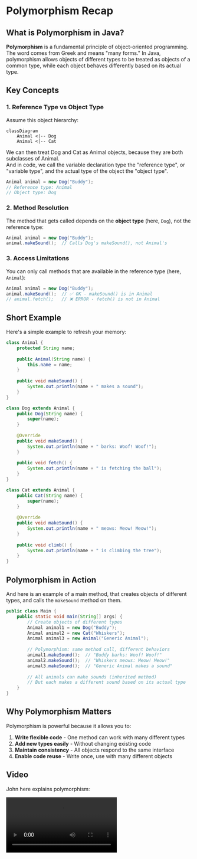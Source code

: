 # Polymorphism Recap

## What is Polymorphism in Java?

**Polymorphism** is a fundamental principle of object-oriented programming. The word comes from Greek and means "many forms." In Java, polymorphism allows objects of different types to be treated as objects of a common type, while each object behaves differently based on its actual type.

## Key Concepts

### 1. **Reference Type vs Object Type**

Assume this object hierarchy:

```mermaid
classDiagram
    Animal <|-- Dog
    Animal <|-- Cat
```
We can then treat Dog and Cat as Animal objects, because they are both subclasses of Animal.\
And in code, we call the variable declaration type the "reference type", or "variable type", and the actual type of the object the "object type".

```java
Animal animal = new Dog("Buddy");
// Reference type: Animal
// Object type: Dog
```

### 2. **Method Resolution**
The method that gets called depends on the **object type** (here, `Dog`), not the reference type:

```java
Animal animal = new Dog("Buddy");
animal.makeSound();  // Calls Dog's makeSound(), not Animal's
```

### 3. **Access Limitations**
You can only call methods that are available in the reference type (here, `Animal`):

```java
Animal animal = new Dog("Buddy");
animal.makeSound();  // ✅ OK - makeSound() is in Animal
// animal.fetch();   // ❌ ERROR - fetch() is not in Animal
```

## Short Example

Here's a simple example to refresh your memory:

```java
class Animal {
    protected String name;
    
    public Animal(String name) {
        this.name = name;
    }
    
    public void makeSound() {
        System.out.println(name + " makes a sound");
    }
}

class Dog extends Animal {
    public Dog(String name) {
        super(name);
    }
    
    @Override
    public void makeSound() {
        System.out.println(name + " barks: Woof! Woof!");
    }
    
    public void fetch() {
        System.out.println(name + " is fetching the ball");
    }
}

class Cat extends Animal {
    public Cat(String name) {
        super(name);
    }
    
    @Override
    public void makeSound() {
        System.out.println(name + " meows: Meow! Meow!");
    }
    
    public void climb() {
        System.out.println(name + " is climbing the tree");
    }
}
```

## Polymorphism in Action

And here is an example of a main method, that creates objects of different types, and calls the `makeSound` method on them.

```java
public class Main {
    public static void main(String[] args) {
        // Create objects of different types
        Animal animal1 = new Dog("Buddy");
        Animal animal2 = new Cat("Whiskers");
        Animal animal3 = new Animal("Generic Animal");
        
        // Polymorphism: same method call, different behaviors
        animal1.makeSound();  // "Buddy barks: Woof! Woof!"
        animal2.makeSound();  // "Whiskers meows: Meow! Meow!"
        animal3.makeSound();  // "Generic Animal makes a sound"
        
        // All animals can make sounds (inherited method)
        // But each makes a different sound based on its actual type
    }
}
```

## Why Polymorphism Matters

Polymorphism is powerful because it allows you to:

1. **Write flexible code** - One method can work with many different types
2. **Add new types easily** - Without changing existing code
3. **Maintain consistency** - All objects respond to the same interface
4. **Enable code reuse** - Write once, use with many different objects


## Video

John here explains polymorphism:

<video src="https://www.youtube.com/watch?v=jhDUxynEQRI"></video>
